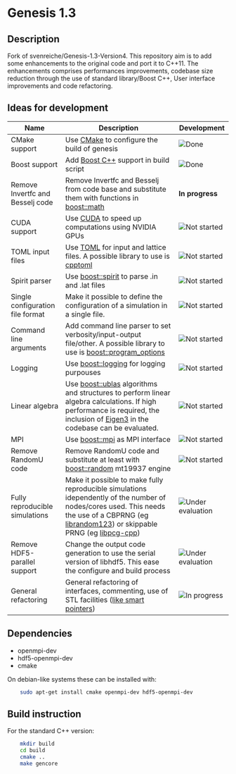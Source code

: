 Genesis 1.3
===========

Description
-----------

Fork of svenreiche/Genesis-1.3-Version4. 
This repository aim is to add some enhancements to the original code and port it to C++11.
The enhancements comprises performances improvements, codebase size reduction through the use of standard library/Boost C++, User interface improvements and code refactoring.

Ideas for development
---------------------
| **Name** | **Description** | **Development** |
|----------|-----------------|---------------|
| CMake support | Use [CMake](https://cmake.org/) to configure the build of genesis | ![Done](https://via.placeholder.com/240x60/00FF00/0000000.png?text=Done) |
| Boost support | Add [Boost C++](https://www.boost.org/) support in build script | ![Done](https://via.placeholder.com/240x60/00FF00/0000000.png?text=Done) | 
| Remove Invertfc and Besselj code | Remove Invertfc and Besselj from code base and substitute them with functions in [boost::math](https://www.boost.org/doc/libs/1_69_0/libs/math/doc/html/special.html) | **In progress** |
| CUDA support | Use [CUDA](https://developer.nvidia.com/) to speed up computations using NVIDIA GPUs | ![Not started](https://via.placeholder.com/240x60/FF0000/0000000.png?text=Not+started) |
| TOML input files | Use [TOML](https://github.com/toml-lang/toml) for input and lattice files. A possible library to use is [cpptoml](https://github.com/skystrife/cpptoml) | ![Not started](https://via.placeholder.com/240x60/FF0000/0000000.png?text=Not+started) |
| Spirit parser | Use [boost::spirit](https://www.boost.org/doc/libs/1_69_0/libs/spirit/doc/html/index.html) to parse .in and .lat files | ![Not started](https://via.placeholder.com/240x60/FF0000/0000000.png?text=Not+started) |
| Single configuration file format | Make it possible to define the configuration of a simulation in a single file. | ![Not started](https://via.placeholder.com/240x60/FF0000/0000000.png?text=Not+started) |
| Command line arguments | Add command line parser to set verbosity/input-output file/other. A possible library to use is [boost::program_options](https://www.boost.org/doc/libs/1_69_0/doc/html/program_options.html) | ![Not started](https://via.placeholder.com/240x60/FF0000/0000000.png?text=Not+started) |
| Logging | Use [boost::logging](https://www.boost.org/doc/libs/1_69_0/libs/log/doc/html/index.html) for logging purpouses | ![Not started](https://via.placeholder.com/240x60/FF0000/0000000.png?text=Not+started) |
| Linear algebra | Use [boost::ublas](https://www.boost.org/doc/libs/1_69_0/libs/numeric/ublas/doc/index.html) algorithms and structures to perform linear algebra calculations. If high performance is required, the inclusion of [Eigen3](http://eigen.tuxfamily.org/index.php?title=Main_Page) in the codebase can be evaluated. | ![Not started](https://via.placeholder.com/240x60/FF0000/0000000.png?text=Not+started) | 
| MPI | Use [boost::mpi](https://www.boost.org/doc/libs/1_69_0/doc/html/mpi.html) as MPI interface | ![Not started](https://via.placeholder.com/240x60/FF0000/0000000.png?text=Not+started) |
| Remove RandomU code | Remove RandomU code and substitute at least with [boost::random](https://www.boost.org/doc/libs/1_69_0/doc/html/boost_random.html) mt19937 engine | ![Not started](https://via.placeholder.com/240x60/FF0000/0000000.png?text=Not+started) |
| Fully reproducible simulations | Make it possible to make fully reproducible simulations idependently of the number of nodes/cores used. This needs the use of a CBPRNG (eg [librandom123](http://www.deshawresearch.com/resources_random123.html)) or skippable PRNG (eg [libpcg-cpp](http://www.pcg-random.org/)) | ![Under evaluation](https://via.placeholder.com/240x60/8A2BE2/0000000.png?text=Under+evaluation) |
| Remove HDF5-parallel support | Change the output code generation to use the serial version of libhdf5. This ease the configure and build process | ![Under evaluation](https://via.placeholder.com/240x60/8A2BE2/0000000.png?text=Under+evaluation)  |
| General refactoring | General refactoring of interfaces, commenting, use of STL facilities ([like smart pointers](https://en.cppreference.com/book/intro/smart_pointers)) | ![In progress](https://via.placeholder.com/240x60/FFFF00/0000000.png?text=In+progress) |

Dependencies
------------

- openmpi-dev
- hdf5-openmpi-dev
- cmake

On debian-like systems these can be installed with:

```bash
    sudo apt-get install cmake openmpi-dev hdf5-openmpi-dev
```

Build instruction
-----------------

For the standard C++ version:

```bash
    mkdir build
    cd build
    cmake ..
    make gencore
```


